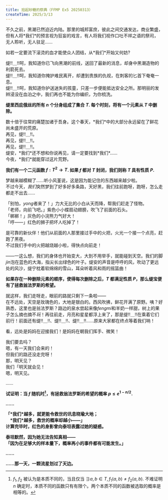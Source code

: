 ```yaml
---
title: 拾起砂糖的祭典（FFMP Ex5 20250313）
createTime: 2025/3/13
---
```


不久之前，黑潮已然迫近内陆。那里的城邦富庶，彼此之间交通发达，商业繁盛，但有人将\*我们\*的预言视为狂妄的戏言，有人将我们视作口吐不祥之语的祭司，无人聆听，无人驻足……

如若一定要流下滚烫的血才能使众人团结，从\*我们\*开始又何妨?  

缇!!＿!!呵，我知道你已飞向黑潮的前线，送回了最新的消息，却身中黑潮造物的利箭死去。  
缇!!＿!!呵，我知道你掩护难民离开，却遭到贵族的仇视，在刺客的匕首下奄奄一息。  
缇!!＿!!呵，我知道你护送迷失的孩童，只差一步便能抵达安全之所。那明丽的发辫浸没在血泊之中，我们再也不能为你编织，为你梳洗。

**缇里西庇俄丝的所有 $n$ 个分身组成了集合 $T$. 每个时刻，将有一个元素从 $T$ 中删除。**

数十倍于往常的痛楚加诸于吾身。这个春天，\*我们\*中的大部分永远留在了鲜花尚未盛开的荒原。  
再见，缇!!＿!!。  
再见，缇!!＿!!。  
再见，缇!!＿!!。  
缇安，\*我们\*还不想和你说再见，请一定要找到\*我们\*……  
今夜，\*我们\*就能穿过这片荒野。

**我们有一个二元函数 $f: T^2 \to T$. 如果 $f$ 都对 $T$ 封闭，我们则称 $T$ 具有性质 $P$.**

梦越来越模糊了……听小风堇说，这是因为能记住的东西越来越少啦。  
不过今天，*我们*突然梦到了好多好多条路，天好黑，我们往前跑呀，跑呀，怎么走都走不出去……  

「别怕，*yong*者来了！」力大无比的小白从天而降，帮我们赶走了怪物。  
「老师，向前飞吧。」紫色小小蝶扇动翅膀，吹飞了前面的石头。  
「梆梆！」灰色的小浣熊力气好大！  
「哼——」红色的狮子把坏人吃掉了！  

是可靠的新伙伴！他们从前面的人那里接过手中的火把，火光一个接一个点亮，赶跑了黑夜。  
不过我们手中的火把越烧越小啦，得快点向前走！  

——一这么想，我们的身体也开始变大，大到不用举手，就能碰到天空。我们的脚*jin*泡在蓝色的大海，指尖长出绿色的叶子。缇安的声音是呼呼的风，吹动了更远处的风沙，缇宁枕着软绵绵的雪山，耳朵听着风和雨的摇篮曲！

**如果存在一种删除元素的顺序，使得每次删除之后，$T$ 都满足性质 $P$，那么缇宝便有了拯救翁法罗斯的希望。**

就这样，我们走呀走，眼前的路就只剩下一条啦——  
在不远处，天空是玫瑰色的，大地是银白的。西风吹拂，鲜花开满了原野。咦？好熟悉，这里也是翁法罗斯？路边的泉水尝起来像*fengmi*和羊奶一样甜，树上的果子怎么摘也摘不*玩*！再往前走，月亮和星星都浮上来了，那是缇!!＿!!在乘着它们前行！前面还有缇!!＿!!、缇!!＿!!、缇!!＿!!……原来大家都在终点等着我们呐！  

看，远处是妈妈在迎接我们！是妈妈在朝我们挥手、微笑！  

我们要去吗？  
嗯，有一天我们会来的！  
但我们的路还没走完呀！  
那，明天见？  
我们「明天就会见！  
嗯，明天见。

……

**试证明：当 $f$ 随机时[^1]，有拯救翁法罗斯的希望的概率 $p \le e^{1-n/2}$.**

***……***

**「\*我们\*越多，就更能令救世的讯息晓瑜大地；  
　\*我们\*越多，救世的概率却越小——」  
计算完毕时，红色的身影曾向泰坦表露过她的疑惑。**

**泰坦默然，因为她无法告知真相——  
「因为在足够大的样本量下，概率再小的事件都有可能发生。」**

***……***

**……那一天，一颗流星划过了天边。**

[^1]: $f_1, f_2$ 被认为是本质不同的，当且仅当 $\exists a, b \in T, f_1(a,b) \neq f_2(a,b)$. 不难证明 $n$ 确定时，本质不同的函数只有有限个。两个本质不同的函数被选取的概率是相等的。

